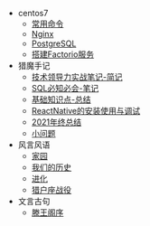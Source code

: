 - centos7
  * [常用命令](Centos_7/常用命令)
  * [Nginx](Centos_7/nginx)
  * [PostgreSQL](Centos_7/postgresql)
  * [搭建Factorio服务](Centos_7/搭建Factorio服务)
- 猎魔手记
  * [技术领导力实战笔记-简记](猎魔手记/技术领导力实战笔记-简记)
  * [SQL必知必会-笔记](猎魔手记/SQL必知必会-笔记)
  * [基础知识点-总结](猎魔手记/初高中基础知识点-总结)
  <!-- * [前端三剑客-总也记不住](猎魔手记/前端三剑客) -->
  * [ReactNative的安装使用与调试](猎魔手记/ReactNative的安装使用与调试)
  * [2021年终总结](猎魔手记/年终总结-2021)
  * [小问题](猎魔手记/小问题)
- 风言风语
  * [家园](风言风语/家园)
  * [我们的历史](风言风语/我们的历史) 
  * [进化](风言风语/进化)
  * [猎户座战役](风言风语/猎户座战役)
- 文言古句
  * [滕王阁序](文言古句/滕王阁序)